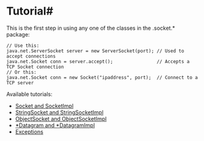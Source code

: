# Tutorial#

This is the first step in using any one of the classes in the .socket.* package:

    // Use this:
    java.net.ServerSocket server = new ServerSocket(port); // Used to accept connections
    java.net.Socket conn = server.accept();                // Accepts a TCP Socket connection
    // Or this:
    java.net.Socket conn = new Socket("ipaddress", port);  // Connect to a TCP server


Available tutorials:

   * [Socket and SocketImpl](SocketTutorial.md)
   * [StringSocket and StringSocketImpl](StringSocketTutorial.md)
   * [ObjectSocket and ObjectSocketImpl](ObjectSocketTutorial.md)
   * [*Datagram and *DatagramImpl](DatagramTutorial.md)
   * [Exceptions](ExceptionsTutorial.md)

